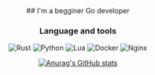 <div align="center">
## I'm a begginer Go developer

### Language and tools

![Rust](https://img.shields.io/badge/-Go-090909?style=for-the-badge&logo=go&logoColor=ffffff) ![Python](https://img.shields.io/badge/-Python-090909?style=for-the-badge&logo=python) ![Lua](https://img.shields.io/badge/-Lua-090909?style=for-the-badge&logo=lua&logoColor=blue) 
![Docker](https://img.shields.io/badge/-docker-090909?style=for-the-badge&logo=docker&logoColor=blue) ![Nginx](https://img.shields.io/badge/-Nginx-090909?style=for-the-badge&logo=nginx&logoColor=green)

[![Anurag's GitHub stats](https://github-readme-stats.vercel.app/api?username=leqort&show_icons=true&theme=dark)](https://github.com/anuraghazra/github-readme-stats)
</div>
